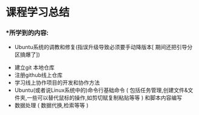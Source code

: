 # 课程学习总结
### *所学到的内容:
- Ubuntu系统的调教和修复(指误升级导致必须要手动降版本\[ 期间还把引导分区搞爆了\])
* 建立git 本地仓库
* 注册github线上仓库
* 学习线上协作项目的开发和协作方法
* Ubuntu(或者说Linux系统中的)命令行基础命令 ( 包括任务管理,创建文件&文件夹,一些可以替代鼠标的操作,如剪切赋复制粘贴等等 ) 和脚本内容编写
* 数据处理 ( 数据代换,检索等等 )